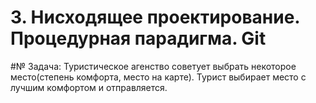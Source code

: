 # 3. Нисходящее проектирование. Процедурная парадигма. Git
#№ Задача:
Туристическое агенство советует выбрать некоторое место(степень комфорта, место на карте).
Турист выбирает место с лучшим комфортом и отправляется.
